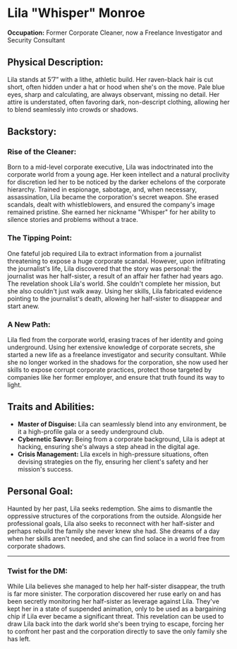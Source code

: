 # Lila "Whisper" Monroe

**Occupation:** Former Corporate Cleaner, now a Freelance Investigator and Security Consultant

## Physical Description:
Lila stands at 5’7” with a lithe, athletic build. Her raven-black hair is cut short, often hidden under a hat or hood when she's on the move. Pale blue eyes, sharp and calculating, are always observant, missing no detail. Her attire is understated, often favoring dark, non-descript clothing, allowing her to blend seamlessly into crowds or shadows.

## Backstory:

### Rise of the Cleaner:
Born to a mid-level corporate executive, Lila was indoctrinated into the corporate world from a young age. Her keen intellect and a natural proclivity for discretion led her to be noticed by the darker echelons of the corporate hierarchy. Trained in espionage, sabotage, and, when necessary, assassination, Lila became the corporation's secret weapon. She erased scandals, dealt with whistleblowers, and ensured the company's image remained pristine. She earned her nickname "Whisper" for her ability to silence stories and problems without a trace.

### The Tipping Point:
One fateful job required Lila to extract information from a journalist threatening to expose a huge corporate scandal. However, upon infiltrating the journalist's life, Lila discovered that the story was personal: the journalist was her half-sister, a result of an affair her father had years ago. The revelation shook Lila's world. She couldn't complete her mission, but she also couldn't just walk away. Using her skills, Lila fabricated evidence pointing to the journalist's death, allowing her half-sister to disappear and start anew.

### A New Path:
Lila fled from the corporate world, erasing traces of her identity and going underground. Using her extensive knowledge of corporate secrets, she started a new life as a freelance investigator and security consultant. While she no longer worked in the shadows for the corporation, she now used her skills to expose corrupt corporate practices, protect those targeted by companies like her former employer, and ensure that truth found its way to light.

## Traits and Abilities:

- **Master of Disguise:** Lila can seamlessly blend into any environment, be it a high-profile gala or a seedy underground club.
- **Cybernetic Savvy:** Being from a corporate background, Lila is adept at hacking, ensuring she's always a step ahead in the digital age.
- **Crisis Management:** Lila excels in high-pressure situations, often devising strategies on the fly, ensuring her client's safety and her mission's success.

## Personal Goal:
Haunted by her past, Lila seeks redemption. She aims to dismantle the oppressive structures of the corporations from the outside. Alongside her professional goals, Lila also seeks to reconnect with her half-sister and perhaps rebuild the family she never knew she had. She dreams of a day when her skills aren't needed, and she can find solace in a world free from corporate shadows.

---

### Twist for the DM:

While Lila believes she managed to help her half-sister disappear, the truth is far more sinister. The corporation discovered her ruse early on and has been secretly monitoring her half-sister as leverage against Lila. They've kept her in a state of suspended animation, only to be used as a bargaining chip if Lila ever became a significant threat. This revelation can be used to draw Lila back into the dark world she's been trying to escape, forcing her to confront her past and the corporation directly to save the only family she has left.
